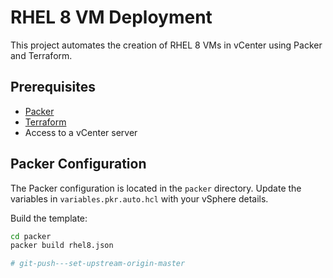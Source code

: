 # RHEL 8 VM Deployment

This project automates the creation of RHEL 8 VMs in vCenter using Packer and Terraform.

## Prerequisites

- [Packer](https://www.packer.io/)
- [Terraform](https://www.terraform.io/)
- Access to a vCenter server

## Packer Configuration

The Packer configuration is located in the `packer` directory. Update the variables in `variables.pkr.auto.hcl` with your vSphere details.

Build the template:

```sh
cd packer
packer build rhel8.json

# git-push---set-upstream-origin-master
